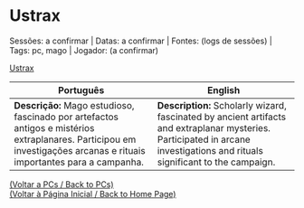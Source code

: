 
# Ustrax

Sessões: a confirmar | Datas: a confirmar | Fontes: (logs de sessões) | Tags: pc, mago | Jogador: (a confirmar)

[Ustrax](ustrax.png)

| Português | English |
|-----------|---------|
| **Descrição:** Mago estudioso, fascinado por artefactos antigos e mistérios extraplanares. Participou em investigações arcanas e rituais importantes para a campanha. | **Description:** Scholarly wizard, fascinated by ancient artifacts and extraplanar mysteries. Participated in arcane investigations and rituals significant to the campaign. |

[(Voltar a PCs / Back to PCs)](pcs.md)  
[(Voltar à Página Inicial / Back to Home Page)](index.md)

